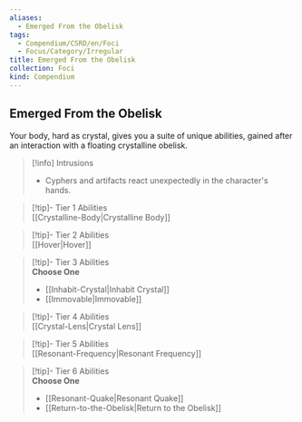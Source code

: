 ```yaml
---
aliases:
  - Emerged From the Obelisk
tags:
  - Compendium/CSRD/en/Foci
  - Focus/Category/Irregular
title: Emerged From the Obelisk
collection: Foci
kind: Compendium
---
```

## Emerged From the Obelisk  
Your body, hard as crystal, gives you a suite of unique abilities, gained after an interaction with a floating crystalline obelisk.  

>[!info] Intrusions  
>- Cyphers and artifacts react unexpectedly in the character's hands.  


>[!tip]- Tier 1 Abilities  
> [[Crystalline-Body|Crystalline Body]]  


>[!tip]- Tier 2 Abilities  
> [[Hover|Hover]]  


>[!tip]- Tier 3 Abilities  
> **Choose One**  
>- [[Inhabit-Crystal|Inhabit Crystal]]  
>- [[Immovable|Immovable]]  


>[!tip]- Tier 4 Abilities  
> [[Crystal-Lens|Crystal Lens]]  


>[!tip]- Tier 5 Abilities  
> [[Resonant-Frequency|Resonant Frequency]]  


>[!tip]- Tier 6 Abilities  
> **Choose One**  
>- [[Resonant-Quake|Resonant Quake]]  
>- [[Return-to-the-Obelisk|Return to the Obelisk]]